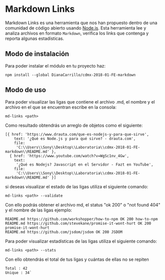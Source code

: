 
# Markdown Links

Markdown Links es una herramienta que nos han propuesto dentro de una comunidad de código abierto usando [Node.js](https://nodejs.org/). Esta herramienta lee y analiza archivos
en formato `Markdown`, verifica los links que contenga y reporta
algunas estadísticas.


## Modo de instalación

Para poder instalar el módulo en tu proyecto haz:

 `npm install --global DianaCarrillo/cdmx-2018-01-FE-markdown`
 
 ## Modo de uso
 
Para poder visualizar las ligas que contiene el archivo .md, el nombre y el archivo en el que se encuentran escribe en la consola:

`md-links <path>`

Como resultado obtendrás un arreglo de objetos como el siguiente:

```
[{ href: 'https://www.drauta.com/que-es-nodejs-y-para-que-sirve',
    text: '¿Qué es Node.js y para qué sirve? - drauta.com',
    file:
     'C:\\Users\\Sony\\Desktop\\Laboratoria\\cdmx-2018-01-FE-markdown\\README.md' },
  { href: 'https://www.youtube.com/watch?v=WgSc1nv_4Gw',
    text:
     '¿Qué es Nodejs? Javascript en el Servidor - Fazt en YouTube',
    file:
     'C:\\Users\\Sony\\Desktop\\Laboratoria\\cdmx-2018-01-FE-markdown\\README.md' }]
 ```
si deseas visualizar el estado de las ligas utiliza el siguiente comando:

`md-links <path> --validate`

Con ello podrás obtener el archivo md, el status "ok 200" o "not found 404" y el nombre de las ligas ejemplo:


```
README.md https://github.com/workshopper/how-to-npm OK 200 how-to-npm
README.md https://github.com/stevekane/promise-it-wont-hurt OK 200 promise-it-wont-hurt
README.md https://github.com/jsdom/jsdom OK 200 JSDOM 
```

Para poder visualizar estadísticas de las ligas utiliza el siguiente comando:

`md-links <path> --stats`

Con ello obtendrás el total de tus ligas y cuántas de ellas no se repiten
```
Total : 42
Unique : 34`
